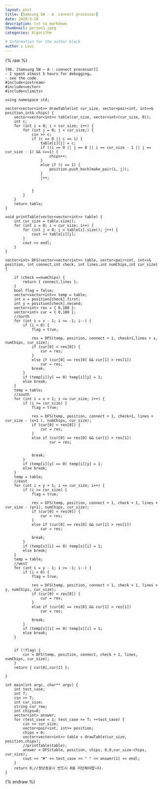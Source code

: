 ```yaml
---
layout: post
title: [Samsung SW - A  connect processor]
date: 2020-5-28
description: txt to markdown
thumbnail: person1.jpeg
categories: Algorithm

# Information for the author block
author : Loui
---
```


{% raw %}

	﻿[98. [Samsung SW – A : connect processor]]
	- I spent almost 5 hours for debugging…
	- see the code.
	#include<iostream>
	#include<vector>
	#include<climits>
	
	using namespace std;
	
	vector<vector<int>> drawTable(int cur_size, vector<pair<int, int>>& position,int& chips) {
		vector<vector<int>> table(cur_size, vector<int>(cur_size, 0));
		int c;
		for (int i = 0; i < cur_size; i++) {
			for (int j = 0; j < cur_size;) {
				cin >> c;
				if (c == 0 || c == 1) {
					table[i][j] = c;
					if ((i == 0 || j == 0 || i == cur_size - 1 || j == cur_size - 1) && c==1) {
						chips++;
					}
					else if (c == 1) {
						position.push_back(make_pair(i, j));
					}
					j++;
						
	
				}
			}
		}
		return table;
	}
	
	void printTable(vector<vector<int>> table) {
		int cur_size = table.size();
		for (int i = 0; i < cur_size; i++) {
			for (int j = 0; j < table[i].size(); j++) {
				cout << table[i][j];
			}
			cout << endl;
		}
	}
	
	vector<int> DFS(vector<vector<int>> table, vector<pair<int, int>>& position, int connect,int check, int lines,int numChips,int cur_size) {
	
		if (check ==numChips) {
			return { connect,lines };
		}
		bool flag = false;
		vector<vector<int>> temp = table;
		int x = position[check].first;
		int y = position[check].second;
		vector<int> res = { 0,100 };
		vector<int> cur = { 0,100 };
		//north
		for (int i = x - 1; i >= -1; i--) {
			if (i < 0) {
				flag = true;
				
				res = DFS(temp, position, connect + 1, check+1,lines + x, numChips, cur_size);
				if (cur[0] < res[0]) {
					cur = res;
				}
				else if (cur[0] == res[0] && cur[1] > res[1])
					cur = res;
				break;
			}
			if (temp[i][y] == 0) temp[i][y] = 1;
			else break;
		}
		temp = table;
		//south
		for (int i = x + 1; i <= cur_size; i++) {
			if (i >= cur_size) {
				flag = true;
				
				res = DFS(temp, position, connect + 1, check+1, lines + cur_size - (x+1 ), numChips, cur_size);
				if (cur[0] < res[0]) {
					cur = res;
				}
				else if (cur[0] == res[0] && cur[1] > res[1]) 
						cur = res;
					
					
				break;
			}
			if (temp[i][y] == 0) temp[i][y] = 1;
			else break;
		}
		temp = table;
		//east
		for (int i = y + 1; i <= cur_size; i++) {
			if (i >= cur_size) {
				flag = true;
				
				res = DFS(temp, position, connect + 1, check + 1, lines + cur_size - (y+1), numChips, cur_size);
				if (cur[0] < res[0]) {
					cur = res;
				}
				else if (cur[0] == res[0] && cur[1] > res[1])
					cur = res;
					
				break;
			}
			if (temp[x][i] == 0) temp[x][i] = 1;
			else break;
		}
		temp = table;
		//west
		for (int i = y - 1; i >= -1; i--) {
			if (i < 0) {
				flag = true;
				
				res = DFS(temp, position, connect + 1, check + 1, lines + y, numChips, cur_size);
				if (cur[0] < res[0]) {
					cur = res;
				}
				else if (cur[0] == res[0] && cur[1] > res[1])
					cur = res;
					
				break;
			}
			if (temp[x][i] == 0) temp[x][i] = 1;
			else break;
		}
		
	
		if (!flag) {
			cur = DFS(temp, position, connect, check + 1, lines,  numChips, cur_size);
		}
		return { cur[0],cur[1] };
	
	}
	
	int main(int argc, char** argv) {
		int test_case;
		int T;
		cin >> T;
		int cur_size;
		string cur_row;
		int chips=0;
		vector<int> answer;
		for (test_case = 1; test_case <= T; ++test_case) {
			cin >> cur_size;
			vector<pair<int, int>> position;
			chips = 0;
			vector<vector<int>> table = drawTable(cur_size, position,chips);
			//printTable(table);
			answer = DFS(table, position, chips, 0,0,cur_size-chips, cur_size);
			cout << "#" << test_case << " " << answer[1] << endl;
		}
		return 0;//정상종료시 반드시 0을 리턴해야합니다.
	}	
	
{% endraw %}
